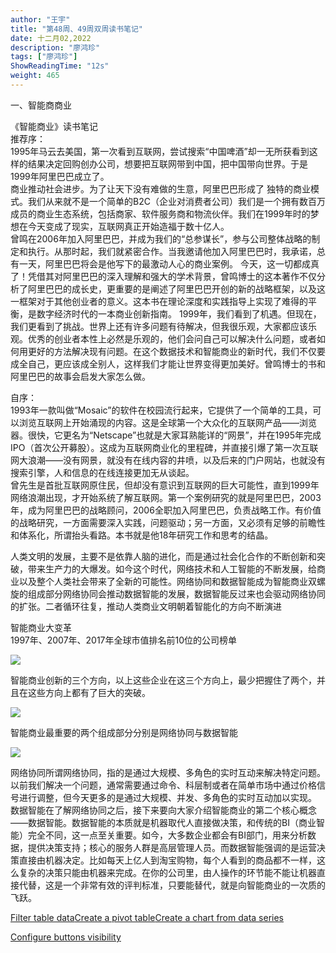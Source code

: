 ```yaml
---
author: "王宇"
title: "第48周、49周双周读书笔记"
date: 十二月02,2022
description: "廖鸿珍"
tags: ["廖鸿珍"]
ShowReadingTime: "12s"
weight: 465
---
```

  

一、智能商商业

《智能商业》读书笔记  
推荐序：  
1995年马云去美国，第一次看到互联网，尝试搜索“中国啤酒”却一无所获看到这样的结果决定回购创办公司，想要把互联网带到中国，把中国带向世界。于是1999年阿里巴巴成立了。  
商业推动社会进步。为了让天下没有难做的生意，阿里巴巴形成了 独特的商业模式。我们从来就不是一个简单的B2C（企业对消费者公司）我们是一个拥有数百万成员的商业生态系统，包括商家、软件服务商和物流伙伴。我们在1999年时的梦想在今天变成了现实，互联网真正开始造福于数十亿人。  
曾鸣在2006年加入阿里巴巴，并成为我们的“总参谋长”，参与公司整体战略的制定和执行。从那时起，我们就紧密合作。当我邀请他加入阿里巴巴时，我承诺，总有一天，阿里巴巴将会是他写下的最激动人心的商业案例。 今天，这一切都成真了！凭借其对阿里巴巴的深入理解和强大的学术背景，曾鸣博士的这本著作不仅分析了阿里巴巴的成长史，更重要的是阐述了阿里巴巴开创的新的战略框架，以及这一框架对于其他创业者的意义。这本书在理论深度和实践指导上实现了难得的平衡，是数字经济时代的一本商业创新指南。 1999年，我们看到了机遇。但现在，我们更看到了挑战。世界上还有许多问题有待解决，但我很乐观，大家都应该乐观。优秀的创业者本性上必然是乐观的，他们会问自己可以解决什么问题，或者如何用更好的方法解决现有问题。在这个数据技术和智能商业的新时代，我们不仅要成全自己，更应该成全别人，这样我们才能让世界变得更加美好。曾鸣博士的书和阿里巴巴的故事会启发大家怎么做。

自序：  
1993年一款叫做“Mosaic”的软件在校园流行起来，它提供了一个简单的工具，可以浏览互联网上开始涌现的内容。这是全球第一个大众化的互联网产品——浏览器。很快，它更名为“Netscape”也就是大家耳熟能详的“网景”，并在1995年完成IPO（首次公开募股）。这成为互联网商业化的里程碑，并直接引爆了第一次互联网大浪潮——没有网景，就没有在线内容的井喷，以及后来的门户网站，也就没有搜索引擎，人和信息的在线连接更加无从谈起。  
曾先生是首批互联网原住民，但却没有意识到互联网的巨大可能性，直到1999年网络浪潮出现，才开始系统了解互联网。第一个案例研究的就是阿里巴巴，2003年，成为阿里巴巴的战略顾问，2006全职加入阿里巴巴，负责战略工作。有价值的战略研究，一方面需要深入实践，问题驱动；另一方面，又必须有足够的前瞻性和体系化，所谓抬头看路。本书就是他18年研究工作和思考的结晶。

人类文明的发展，主要不是依靠人脑的进化，而是通过社会化合作的不断创新和突破，带来生产力的大爆发。如今这个时代，网络技术和人工智能的不断发展，给商业以及整个人类社会带来了全新的可能性。网络协同和数据智能成为智能商业双螺旋的组成部分网络协同会推动数据智能的发展，数据智能反过来也会驱动网络协同的扩张。二者循环往复，推动人类商业文明朝着智能化的方向不断演进

智能商业大变革  
1997年、2007年、2017年全球市值排名前10位的公司榜单

![](/download/attachments/91140605/%E5%9B%BE%E7%89%871.png?version=1&modificationDate=1669975080675&api=v2)

智能商业创新的三个方向，以上这些企业在这三个方向上，最少把握住了两个，并且在这些方向上都有了巨大的突破。

![](/download/attachments/91140605/%E5%9B%BE%E7%89%872.png?version=1&modificationDate=1669975155516&api=v2)

智能商业最重要的两个组成部分分别是网络协同与数据智能

![](/download/attachments/91140605/%E5%9B%BE%E7%89%873.png?version=1&modificationDate=1669975163263&api=v2)

网络协同所谓网络协同，指的是通过大规模、多角色的实时互动来解决特定问题。以前我们解决一个问题，通常需要通过命令、科层制或者在简单市场中通过价格信号进行调整，但今天更多的是通过大规模、并发、多角色的实时互动加以实现。  
数据智能在了解网络协同之后，接下来要向大家介绍智能商业的第二个核心概念——数据智能。数据智能的本质就是机器取代人直接做决策，和传统的BI（商业智能）完全不同，这一点至关重要。如今，大多数企业都会有BI部门，用来分析数据，提供决策支持；核心的服务人群是高层管理人员。而数据智能强调的是运营决策直接由机器决定。比如每天上亿人到淘宝购物，每个人看到的商品都不一样，这么复杂的决策只能由机器来完成。在你的公司里，由人操作的环节能不能让机器直接代替，这是一个非常有效的评判标准，只要能替代，就是向智能商业的一次质的飞跃。

  

  

  

  

  

  

  

[Filter table data](#)[Create a pivot table](#)[Create a chart from data series](#)

[Configure buttons visibility](/users/tfac-settings.action)